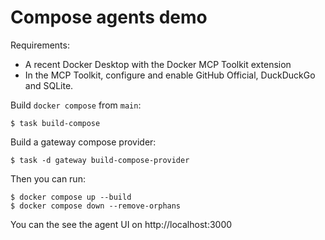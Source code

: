 # Compose agents demo

Requirements:

- A recent Docker Desktop with the Docker MCP Toolkit extension
- In the MCP Toolkit, configure and enable GitHub Official, DuckDuckGo and SQLite.

Build `docker compose` from `main`:

```console
$ task build-compose
```

Build a gateway compose provider:

```console
$ task -d gateway build-compose-provider
```

Then you can run:

```console
$ docker compose up --build
$ docker compose down --remove-orphans
```

You can the see the agent UI on http://localhost:3000
